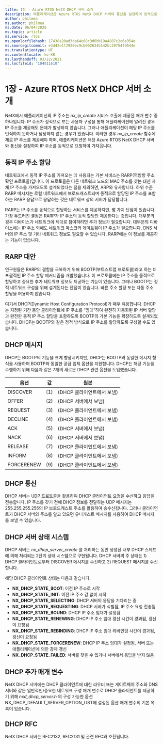 ```yaml
---
title: 1장 - Azure RTOS NetX DHCP 서버 소개
description: 애플리케이션은 Azure RTOS NetX DHCP 서버와 통신을 설정하여 동적으로 IP 주소를 요청하고 가져옵니다.
author: philmea
ms.author: philmea
ms.date: 06/04/2020
ms.topic: article
ms.service: rtos
ms.openlocfilehash: 17438a20ad3da64c88c3d6bb19a4887c2c6e354e
ms.sourcegitcommit: e3d42e1f2920ec9cb002634b542bc20754f9544e
ms.translationtype: HT
ms.contentlocale: ko-KR
ms.lasthandoff: 03/22/2021
ms.locfileid: "104811610"
---
```

# <a name="chapter-1---introduction-to-azure-rtos-netx-dhcp-server"></a>1장 - Azure RTOS NetX DHCP 서버 소개

NetX에서 애플리케이션의 IP 주소는 *nx_ip_create* 서비스 호출에 제공된 매개 변수 중 하나입니다. IP 주소가 정적으로 또는 사용자 구성을 통해 애플리케이션에 알려진 경우 IP 주소를 제공해도 문제가 발생하지 않습니다. 그러나 애플리케이션이 해당 IP 주소를 인식하지 못하거나 담당하지 않는 경우가 있습니다. 이러한 경우 *nx_ip_create* 함수에 제로 IP 주소를 제공해야 하며, 애플리케이션은 해당 Azure RTOS NetX DHCP 서버와 통신을 설정하여 IP 주소를 동적으로 요청하여 가져옵니다.

## <a name="dynamic-ip-address-assignment"></a>동적 IP 주소 할당

네트워크에서 동적 IP 주소를 가져오는 데 사용되는 기본 서비스는 RARP(역방향 주소 확인 프로토콜)입니다. 이 프로토콜은 다른 네트워크 노드의 MAC 주소를 찾는 대신 자체 IP 주소를 가져오도록 설계되었다는 점을 제외하면, ARP와 유사합니다. 하위 수준 RARP 메시지는 로컬 네트워크에서 브로드캐스트되며 동적으로 할당된 IP 주소를 포함하는 RARP 응답으로 응답하는 것은 네트워크 상의 서버가 담당합니다.

RARP는 IP 주소를 동적으로 할당하는 서비스를 제공하지만, 몇 가지 단점이 있습니다. 가장 두드러진 결점은 RARP가 IP 주소의 동적 할당만 제공한다는 것입니다. 대부분의 경우 디바이스가 네트워크에 제대로 참여하려면 추가 정보가 필요합니다. 대부분의 디바이스에는 IP 주소 외에도 네트워크 마스크와 게이트웨이 IP 주소가 필요합니다. DNS 서버의 IP 주소 및 기타 네트워크 정보도 필요할 수 있습니다. RARP에는 이 정보를 제공하는 기능이 없습니다.

## <a name="rarp-alternatives"></a>RARP 대안

연구원들은 RARP의 결함을 극복하기 위해 BOOTP(부트스트랩 프로토콜)라고 하는 더 포괄적인 IP 주소 할당 메커니즘을 개발했습니다. 이 프로토콜에는 IP 주소를 동적으로 할당하고 중요한 추가 네트워크 정보도 제공하는 기능이 있습니다. 그러나 BOOTP는 정적 네트워크 구성을 위해 설계된다는 단점이 있습니다. 빠른 주소 할당 또는 자동 주소 할당을 허용하지 않습니다.

여기서 DHCP(Dynamic Host Configuration Protocol)가 매우 유용합니다. DHCP는 지정된 기간 동안 클라이언트에 IP 주소를 “임대”하여 완전히 자동화된 IP 서버 할당과 완전한 동적 IP 주소 할당을 포함하도록 BOOTP의 기본 기능을 확장하도록 설계되었습니다. DHCP는 BOOTP와 같은 정적 방식으로 IP 주소를 할당하도록 구성할 수도 있습니다.

## <a name="dhcp-messages"></a>DHCP 메시지

DHCP는 BOOTP의 기능을 크게 향상시키지만, DHCP는 BOOTP와 동일한 메시지 형식을 사용하며 BOOTP와 동일한 공급 업체 옵션을 지원합니다. DHCP는 해당 기능을 수행하기 위해 다음과 같은 7개의 새로운 DHCP 관련 옵션을 도입했습니다.

| 옵션     | 값 | 원본                |
| ---------- | ----- | --------------------- |
| DISCOVER   | (1)   | (DHCP 클라이언트에서 보냄) |
| OFFER      | (2)   | (DHCP 서버에서 보냄) |
| REQUEST    | (3)   | (DHCP 클라이언트에서 보냄) |
| DECLINE    | (4)   | (DHCP 클라이언트에서 보냄) |
| ACK        | (5)   | (DHCP 서버에서 보냄) |
| NACK       | (6)   | (DHCP 서버에서 보냄) |
| RELEASE    | (7)   | (DHCP 클라이언트에서 보냄) |
| INFORM     | (8)   | (DHCP 클라이언트에서 보냄) |
| FORCERENEW | (9)   | (DHCP 클라이언트에서 보냄) |

## <a name="dhcp-communication"></a>DHCP 통신

DHCP 서버는 UDP 프로토콜을 활용하여 DHCP 클라이언트 요청을 수신하고 응답을 전송합니다. IP 주소를 갖기 전에 DHCP 정보를 전달하는 UDP 메시지는 255.255.255.255의 IP 브로드캐스트 주소를 활용하여 송수신됩니다. 그러나 클라이언트가 DHCP 서버의 주소를 알고 있으면 유니캐스트 메시지를 사용하여 DHCP 메시지를 보낼 수 있습니다.

## <a name="dhcp-server-state-machine"></a>DHCP 서버 상태 시스템

DHCP 서버는 *nx_dhcp_server_create* 를 처리하는 동안 생성된 내부 DHCP 스레드에 의해 처리되는 2단계 상태 시스템으로 구현됩니다. DHCP 서버의 주 상태는 1) DHCP 클라이언트로부터 DISCOVER 메시지를 수신하고 2) REQUEST 메시지를 수신합니다.

해당 DHCP 클라이언트 상태는 다음과 같습니다.

- **NX_DHCP_STATE_BOOT**: 이전 IP 주소로 시작
- **NX_DHCP_STATE_INIT**: 이전 IP 주소 값 없이 시작
- **NX_DHCP_STATE_SELECTING**: DHCP 서버의 응답을 기다리는 중
- **NX_DHCP_STATE_REQUESTING**: DHCP 서버가 식별됨, IP 주소 요청 전송됨
- **NX_DHCP_STATE_BOUND**: DHCP IP 주소 임대가 설정됨
- **NX_DHCP_STATE_RENEWING**: DHCP IP 주소 임대 갱신 시간이 경과됨, 갱신이 요청됨
- **NX_DHCP_STATE_REBINDING**: DHCP IP 주소 임대 리바인딩 시간이 경과됨, 갱신이 요청됨
- **NX_DHCP_STATE_FORCERENEW**: DHCP IP 주소 임대가 설정됨, 서버 또는 애플리케이션에 의한 강제 갱신
- **NX_DHCP_STATE_FAILED**: 서버를 찾을 수 없거나 서버에서 응답을 받지 않음

## <a name="dhcp-additional-parameters"></a>DHCP 추가 매개 변수

NetX DHCP 서버에는 DHCP 클라이언트에 대한 라우터 또는 게이트웨이 주소와 DNS 서버와 같은 일반적인/중요한 네트워크 구성 매개 변수로 DHCP 클라이언트를 제공하기 위해 *nxd_dhcp_server.h* 의 구성 가능한 옵션 NX_DHCP_DEFAULT_SERVER_OPTION_LIST에 설정된 옵션 매개 변수의 기본 목록이 있습니다.

## <a name="dhcp-rfcs"></a>DHCP RFC

NetX DHCP 서버는 RFC2132, RFC2131 및 관련 RFC와 호환됩니다.
